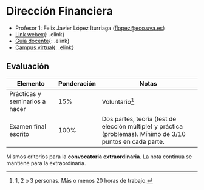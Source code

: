 # Dirección Financiera

- Profesor 1: Felix Javier López Iturriaga (flopez@eco.uva.es)
- [Link webex](https://universidaddevalladolid.webex.com/universidaddevalladolid/j.php?MTID=mb708f9a748c069ed6675fa39a5306374){: .elink}
- [Guía docente](https://campusvirtual.uva.es/pluginfile.php/1686878/mod_resource/content/1/Guia%20docente%202020-21.pdf){: .elink}
- [Campus virtual](https://campusvirtual.uva.es/course/view.php?id=34221){: .elink}

## Evaluación

|Elemento|Ponderación|Notas|
|--|--|--|
|Prácticas y seminarios a hacer|15%|Voluntario[^1]
|Examen final escrito|100%|Dos partes, teoría (test de elección múltiple) y práctica (problemas). Mínimo de 3/10 puntos en cada parte.|

Mismos criterios para la **convocatoria extraordinaria**. La nota continua se mantiene para la extraordinaria.

[^1]:
    1, 2 o 3 personas. Más o menos 20 horas de trabajo.
